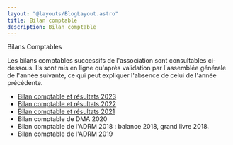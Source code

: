 ```yaml
---
layout: "@layouts/BlogLayout.astro"
title: Bilan comptable
description: Bilan comptable
---
```


Bilans Comptables
    
Les bilans comptables successifs de l'association sont consultables
ci-dessous. Ils sont mis en ligne qu'après validation par l'assemblée
générale de l'année suivante, ce qui peut expliquer l'absence de celui de
l'année précédente.

- [Bilan comptable et résultats 2023](/Bilan_et_resultat_association_DMA_2023.pdf)
- [Bilan comptable et résultats 2022](/bilan_et_resultat_association_DMA_2022.pdf)
- [Bilan comptable et résultats 2021](/BILAN+COMPTE_DE_RESULTAT_2021_DMA.pdf)
- Bilan comptable de DMA 2020
- Bilan comptable de l'ADRM 2018 : balance 2018, grand livre 2018.
- Bilan comptable de l'ADRM 2019
